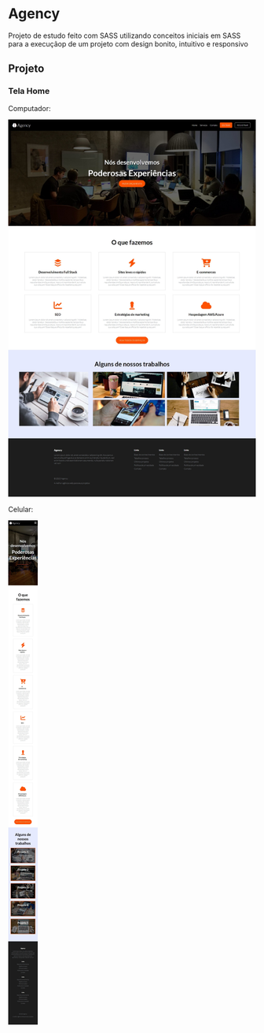 # Agency
Projeto de estudo feito com SASS utilizando conceitos iniciais em SASS para a execuçãop de um projeto com design bonito, intuitivo e responsivo

## Projeto

### Tela Home

Computador:

![Imagem da Home - tirada de um computador](./img/readme/tela-home-pc.jpeg)

Celular:

![Imagem da Home - tirada de um celular](./img/readme/tela-home-celular.jpeg)
